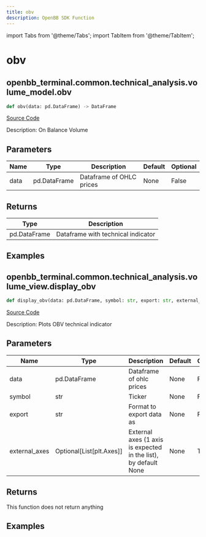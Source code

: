 ```yaml
---
title: obv
description: OpenBB SDK Function
---
```


import Tabs from '@theme/Tabs';
import TabItem from '@theme/TabItem';

# obv

<Tabs>
<TabItem value="model" label="Model" default>

## openbb_terminal.common.technical_analysis.volume_model.obv

```python title='openbb_terminal/common/technical_analysis/volume_model.py'
def obv(data: pd.DataFrame) -> DataFrame
```
[Source Code](https://github.com/OpenBB-finance/OpenBBTerminal/tree/main/openbb_terminal/common/technical_analysis/volume_model.py#L90)

Description: On Balance Volume

## Parameters

| Name | Type | Description | Default | Optional |
| ---- | ---- | ----------- | ------- | -------- |
| data | pd.DataFrame | Dataframe of OHLC prices | None | False |

## Returns

| Type | Description |
| ---- | ----------- |
| pd.DataFrame | Dataframe with technical indicator |

## Examples



</TabItem>
<TabItem value="view" label="View">

## openbb_terminal.common.technical_analysis.volume_view.display_obv

```python title='openbb_terminal/common/technical_analysis/volume_view.py'
def display_obv(data: pd.DataFrame, symbol: str, export: str, external_axes: Optional[List[matplotlib.axes._axes.Axes]]) -> None
```
[Source Code](https://github.com/OpenBB-finance/OpenBBTerminal/tree/main/openbb_terminal/common/technical_analysis/volume_view.py#L249)

Description: Plots OBV technical indicator

## Parameters

| Name | Type | Description | Default | Optional |
| ---- | ---- | ----------- | ------- | -------- |
| data | pd.DataFrame | Dataframe of ohlc prices | None | False |
| symbol | str | Ticker | None | False |
| export | str | Format to export data as | None | False |
| external_axes | Optional[List[plt.Axes]] | External axes (1 axis is expected in the list), by default None | None | True |

## Returns

This function does not return anything

## Examples



</TabItem>
</Tabs>